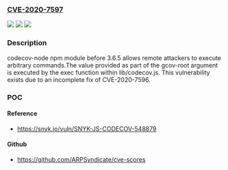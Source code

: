 ### [CVE-2020-7597](https://cve.mitre.org/cgi-bin/cvename.cgi?name=CVE-2020-7597)
![](https://img.shields.io/static/v1?label=Product&message=codecov%20npm%20module&color=blue)
![](https://img.shields.io/static/v1?label=Version&message=All%20versions%20prior%20to%20version%203.6.5%20&color=brightgreen)
![](https://img.shields.io/static/v1?label=Vulnerability&message=Command%20Injection&color=brightgreen)

### Description

codecov-node npm module before 3.6.5 allows remote attackers to execute arbitrary commands.The value provided as part of the gcov-root argument is executed by the exec function within lib/codecov.js. This vulnerability exists due to an incomplete fix of CVE-2020-7596.

### POC

#### Reference
- https://snyk.io/vuln/SNYK-JS-CODECOV-548879

#### Github
- https://github.com/ARPSyndicate/cve-scores

